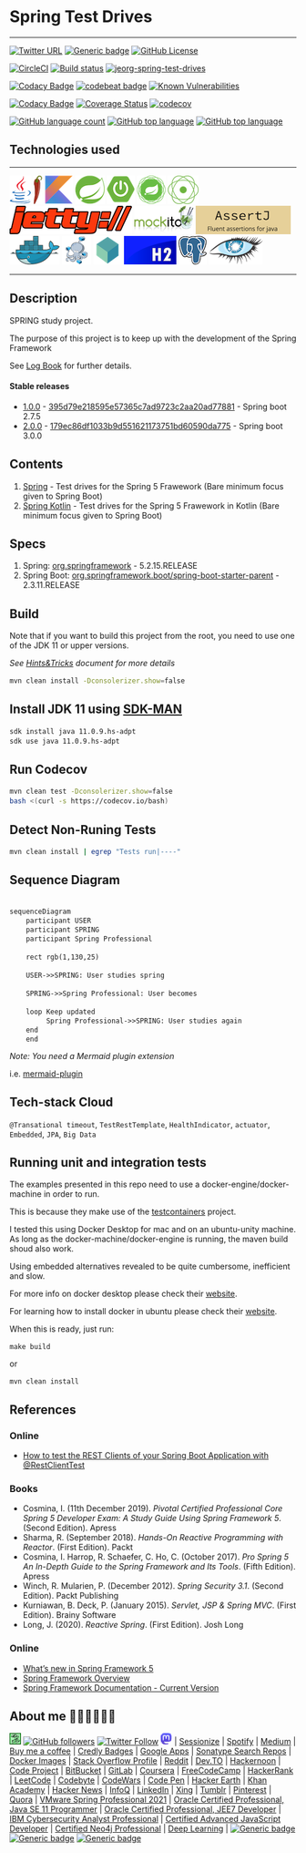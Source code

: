 # Spring Test Drives

---

[![Twitter URL](https://img.shields.io/twitter/url?logoColor=blue&style=social&url=https%3A%2F%2Fimg.shields.io%2Ftwitter%2Furl%3Fstyle%3Dsocial)](https://twitter.com/intent/tweet?text=%20Checkout%20this%20%40github%20repo%20by%20%40joaofse%20%F0%9F%91%A8%F0%9F%8F%BD%E2%80%8D%F0%9F%92%BB%3A%20https%3A//github.com/jesperancinha/jeorg-spring-test-drives)
[![Generic badge](https://img.shields.io/static/v1.svg?label=GitHub&message=Spring%20Test%20Drives&color=informational)](https://github.com/jesperancinha/jeorg-spring-test-drives)
[![GitHub License](https://img.shields.io/badge/license-Apache%20License%202.0-blue.svg?style=flat)](https://www.apache.org/licenses/LICENSE-2.0)

[![CircleCI](https://circleci.com/gh/jesperancinha/jeorg-spring-test-drives.svg?style=svg)](https://circleci.com/gh/jesperancinha/jeorg-spring-test-drives)
[![Build status](https://ci.appveyor.com/api/projects/status/wksvhmqaq0sd8505?svg=true)](https://ci.appveyor.com/project/jesperancinha/jeorg-spring-test-drives)
[![jeorg-spring-test-drives](https://github.com/jesperancinha/jeorg-spring-test-drives/actions/workflows/jeorg-spring-test-drives.yml/badge.svg)](https://github.com/jesperancinha/jeorg-spring-test-drives/actions/workflows/jeorg-spring-test-drives.yml)

[![Codacy Badge](https://app.codacy.com/project/badge/Grade/9d14f60a58bd456fb1084860b5a46871)](https://www.codacy.com/gh/jesperancinha/jeorg-spring-test-drives/dashboard?utm_source=github.com&amp;utm_medium=referral&amp;utm_content=jesperancinha/jeorg-spring-test-drives&amp;utm_campaign=Badge_Grade)
[![codebeat badge](https://codebeat.co/badges/b9097b8c-40f8-48bf-beb3-2007803b4bad)](https://codebeat.co/projects/github-com-jesperancinha-jeorg-spring-test-drives-master)
[![Known Vulnerabilities](https://snyk.io/test/github/jesperancinha/jeorg-spring-test-drives/badge.svg)](https://snyk.io/test/github/jesperancinha/jeorg-spring-test-drives)

[![Codacy Badge](https://app.codacy.com/project/badge/Coverage/9d14f60a58bd456fb1084860b5a46871)](https://www.codacy.com/gh/jesperancinha/jeorg-spring-test-drives/dashboard?utm_source=github.com&utm_medium=referral&utm_content=jesperancinha/jeorg-spring-test-drives&utm_campaign=Badge_Coverage)
[![Coverage Status](https://coveralls.io/repos/github/jesperancinha/jeorg-spring-test-drives/badge.svg?branch=master)](https://coveralls.io/github/jesperancinha/jeorg-spring-test-drives?branch=master)
[![codecov](https://codecov.io/gh/jesperancinha/jeorg-spring-test-drives/branch/master/graph/badge.svg?token=08TJV16VKG)](https://codecov.io/gh/jesperancinha/jeorg-spring-test-drives)

[![GitHub language count](https://img.shields.io/github/languages/count/jesperancinha/jeorg-spring-test-drives.svg)](#)
[![GitHub top language](https://img.shields.io/github/languages/top/jesperancinha/jeorg-spring-test-drives.svg)](#)
[![GitHub top language](https://img.shields.io/github/languages/code-size/jesperancinha/jeorg-spring-test-drives.svg)](#)

## Technologies used

---

[![alt text](https://raw.githubusercontent.com/jesperancinha/project-signer/master/project-signer-templates/icons-50/java-50.png "Java")](https://www.oracle.com/nl/java/)
[![alt text](https://raw.githubusercontent.com/jesperancinha/project-signer/master/project-signer-templates/icons-50/lombok-50.png "Lombok")](https://projectlombok.org/)
[![alt text](https://raw.githubusercontent.com/jesperancinha/project-signer/master/project-signer-templates/icons-50/kotlin-50.png "Kotlin")](https://kotlinlang.org/)
[![alt text](https://raw.githubusercontent.com/jesperancinha/project-signer/master/project-signer-templates/icons-50/spring-50.png "Spring Framework")](https://spring.io/projects/spring-framework)
[![alt text](https://raw.githubusercontent.com/jesperancinha/project-signer/master/project-signer-templates/icons-50/spring-boot-50.png "Spring Boot")](https://spring.io/projects/spring-boot)
[![alt text](https://raw.githubusercontent.com/jesperancinha/project-signer/master/project-signer-templates/icons-50/spring-webflux-50.png "Spring Webfllux")](https://spring.io/projects/spring-boot)
[![alt text](https://raw.githubusercontent.com/jesperancinha/project-signer/master/project-signer-templates/icons-50/spring-reactor-50.png "Spring Reactor")](https://spring.io/reactive)
[![alt text](https://raw.githubusercontent.com/jesperancinha/project-signer/master/project-signer-templates/icons-50/jetty-50.png "Jetty")](https://www.eclipse.org/jetty/)
[![alt text](https://raw.githubusercontent.com/jesperancinha/project-signer/master/project-signer-templates/icons-50/mockito-50.png "Mockito")](https://site.mockito.org/)
[![alt text](https://raw.githubusercontent.com/jesperancinha/project-signer/master/project-signer-templates/icons-50/assertj-50.png "AssertJ")](https://assertj.github.io/doc/)
[![alt text](https://raw.githubusercontent.com/jesperancinha/project-signer/master/project-signer-templates/icons-50/docker-50.png "Docker")](https://www.docker.com/)
[![alt text](https://raw.githubusercontent.com/jesperancinha/project-signer/master/project-signer-templates/icons-50/docker-compose-50.png "Docker Compose")](https://docs.docker.com/compose/)
[![alt text](https://raw.githubusercontent.com/jesperancinha/project-signer/master/project-signer-templates/icons-50/testcontainers-50.png "Test containers")](https://www.testcontainers.org/)
[![alt text](https://raw.githubusercontent.com/jesperancinha/project-signer/master/project-signer-templates/icons-50/h2-50.png "H2")](https://www.h2database.com/)
[![alt text](https://raw.githubusercontent.com/jesperancinha/project-signer/master/project-signer-templates/icons-50/postgres-50.png "Postgres")](https://www.postgresql.org/)
[![alt text](https://raw.githubusercontent.com/jesperancinha/project-signer/master/project-signer-templates/icons-50/cassandra-50.png "Cassandra")](http://cassandra.apache.org/)

---

## Description

SPRING study project.

The purpose of this project is to keep up with the development of the Spring Framework

See [Log Book](./LogBook.md) for further details.

#### Stable releases

-   [1.0.0](https://github.com/jesperancinha/jeorg-spring-test-drives/tree/1.0.0) - [395d79e218595e57365c7ad9723c2aa20ad77881](https://github.com/jesperancinha/jeorg-spring-test-drives/tree/1.0.0) - Spring boot 2.7.5
-   [2.0.0](https://github.com/jesperancinha/jeorg-spring-test-drives/tree/2.0.0) - [179ec86df1033b9d551621173751bd60590da775](https://github.com/jesperancinha/jeorg-spring-test-drives/tree/2.0.0) - Spring boot 3.0.0

## Contents

1.  [Spring](./jeorg-spring-5) - Test drives for the Spring 5 Frawework (Bare minimum focus given to Spring Boot)
2.  [Spring Kotlin](./jeorg-spring-kotlin-5) - Test drives for the Spring 5 Frawework in Kotlin (Bare minimum focus given to Spring Boot)

## Specs

1.  Spring: [org.springframework](https://mvnrepository.com/artifact/org.springframework/) - 5.2.15.RELEASE
2.  Spring Boot: [org.springframework.boot/spring-boot-starter-parent](https://mvnrepository.com/artifact/org.springframework.boot/spring-boot-starter-parent) - 2.3.11.RELEASE

## Build

Note that if you want to build this project from the root, you need to use one of the JDK 11 or upper versions.

<i>See [Hints&Tricks](https://github.com/jesperancinha/project-signer/blob/master/project-signer-templates/Hints%26Tricks.md)
document for more details</i>
```bash
mvn clean install -Dconsolerizer.show=false
```

## Install JDK 11 using [SDK-MAN](https://sdkman.io/)

```bash
sdk install java 11.0.9.hs-adpt
sdk use java 11.0.9.hs-adpt
```

## Run Codecov

```bash
mvn clean test -Dconsolerizer.show=false
bash <(curl -s https://codecov.io/bash)
```

## Detect Non-Runing Tests

```bash
mvn clean install | egrep "Tests run|----"
```
## Sequence Diagram

```mermaid

sequenceDiagram
    participant USER
    participant SPRING
    participant Spring Professional
    
    rect rgb(1,130,25)
    
    USER->>SPRING: User studies spring
    
    SPRING->>Spring Professional: User becomes
 
    loop Keep updated
         Spring Professional->>SPRING: User studies again
    end
    end
```

<i>Note: You need a Mermaid plugin extension</i>

i.e. [mermaid-plugin](https://chrome.google.com/webstore/detail/mermaid-diagrams/phfcghedmopjadpojhmmaffjmfiakfil/related)

## Tech-stack Cloud

`@Transational timeout`, `TestRestTemplate`, `HealthIndicator`, `actuator`, `Embedded`, `JPA`, `Big Data`

## Running unit and integration tests

The examples presented in this repo need to use a docker-engine/docker-machine in order to run.

This is because they make use of the [testcontainers](https://www.testcontainers.org/) project.

I tested this using Docker Desktop for mac and on an ubuntu-unity machine. As long as the docker-machine/docker-engine is running, the maven build shoud also work.

Using embedded alternatives revealed to be quite cumbersome, inefficient and slow.

For more info on docker desktop please check their [website](https://www.docker.com/).

For learning how to install docker in ubuntu please check their [website](https://docs.docker.com/engine/install/ubuntu/).

When this is ready, just run:

```shell
make build
```

or

```shell
mvn clean install
```

## References

### Online

-   [How to test the REST Clients of your Spring Boot Application with @RestClientTest](https://jschmitz.dev/posts/how_to_test_the_rest_clients_of_your_spring_boot_application_with_restclienttest/)

### Books

-   Cosmina, I. (11th December 2019). <i>Pivotal Certified Professional Core Spring 5 Developer Exam: A Study Guide Using Spring Framework 5</i>. (Second Edition). Apress
-   Sharma, R. (September 2018). <i>Hands-On Reactive Programming with Reactor</i>. (First Edition). Packt
-   Cosmina, I. Harrop, R. Schaefer, C. Ho, C. (October 2017). <i>Pro Spring 5 An In-Depth Guide to the Spring Framework and Its Tools</i>. (Fifth Edition). Apress
-   Winch, R. Mularien, P. (December 2012). <i>Spring Security 3.1</i>. (Second Edition). Packt Publishing
-   Kurniawan, B. Deck, P. (January 2015). <i>Servlet, JSP & Spring MVC</i>. (First Edition). Brainy Software
-   Long, J. (2020). <i>Reactive Spring</i>. (First Edition). Josh Long

### Online

-   [What’s new in Spring Framework 5](https://developer.ibm.com/languages/java/tutorials/j-whats-new-in-spring-framework-5-theedom)
-   [Spring Framework Overview](https://docs.spring.io/spring-framework/docs/5.1.18.RELEASE/spring-framework-reference/overview.html)
-   [Spring Framework Documentation - Current Version](https://docs.spring.io/spring-framework/docs/current/reference/html/index.html)

## About me 👨🏽‍💻🚀🏳️‍🌈

[![alt text](https://raw.githubusercontent.com/jesperancinha/project-signer/master/project-signer-templates/icons-20/JEOrgLogo-20.png "João Esperancinha Homepage")](http://joaofilipesabinoesperancinha.nl)
[![GitHub followers](https://img.shields.io/github/followers/jesperancinha.svg?label=Jesperancinha&style=social "GitHub")](https://github.com/jesperancinha)
[![Twitter Follow](https://img.shields.io/twitter/follow/joaofse?label=João%20Esperancinha&style=social "Twitter")](https://twitter.com/joaofse)
[![alt text](https://raw.githubusercontent.com/jesperancinha/project-signer/master/project-signer-templates/icons-20/mastodon-20.png "Mastodon")](https://masto.ai/@jesperancinha)
| [Sessionize](https://sessionize.com/joao-esperancinha/)
| [Spotify](https://open.spotify.com/user/jlnozkcomrxgsaip7yvffpqqm?si=b54b89eae8894960)
| [Medium](https://medium.com/@jofisaes)
| [Buy me a coffee](https://www.buymeacoffee.com/jesperancinha)
| [Credly Badges](https://www.credly.com/users/joao-esperancinha)
| [Google Apps](https://play.google.com/store/apps/developer?id=Joao+Filipe+Sabino+Esperancinha)
| [Sonatype Search Repos](https://search.maven.org/search?q=org.jesperancinha)
| [Docker Images](https://hub.docker.com/u/jesperancinha)
| [Stack Overflow Profile](https://stackoverflow.com/users/3702839/joao-esperancinha)
| [Reddit](https://www.reddit.com/user/jesperancinha/)
| [Dev.TO](https://dev.to/jofisaes)
| [Hackernoon](https://hackernoon.com/@jesperancinha)
| [Code Project](https://www.codeproject.com/Members/jesperancinha)
| [BitBucket](https://bitbucket.org/jesperancinha)
| [GitLab](https://gitlab.com/jesperancinha)
| [Coursera](https://www.coursera.org/user/da3ff90299fa9297e283ee8e65364ffb)
| [FreeCodeCamp](https://www.freecodecamp.org/jofisaes)
| [HackerRank](https://www.hackerrank.com/jofisaes)
| [LeetCode](https://leetcode.com/jofisaes)
| [Codebyte](https://coderbyte.com/profile/jesperancinha)
| [CodeWars](https://www.codewars.com/users/jesperancinha)
| [Code Pen](https://codepen.io/jesperancinha)
| [Hacker Earth](https://www.hackerearth.com/@jofisaes)
| [Khan Academy](https://www.khanacademy.org/profile/jofisaes)
| [Hacker News](https://news.ycombinator.com/user?id=jesperancinha)
| [InfoQ](https://www.infoq.com/profile/Joao-Esperancinha.2/)
| [LinkedIn](https://www.linkedin.com/in/joaoesperancinha/)
| [Xing](https://www.xing.com/profile/Joao_Esperancinha/cv)
| [Tumblr](https://jofisaes.tumblr.com/)
| [Pinterest](https://nl.pinterest.com/jesperancinha/)
| [Quora](https://nl.quora.com/profile/Jo%C3%A3o-Esperancinha)
| [VMware Spring Professional 2021](https://www.credly.com/badges/762fa7a4-9cf4-417d-bd29-7e072d74cdb7)
| [Oracle Certified Professional, Java SE 11 Programmer](https://www.credly.com/badges/87609d8e-27c5-45c9-9e42-60a5e9283280)
| [Oracle Certified Professional, JEE7 Developer](https://www.credly.com/badges/27a14e06-f591-4105-91ca-8c3215ef39a2)
| [IBM Cybersecurity Analyst Professional](https://www.credly.com/badges/ad1f4abe-3dfa-4a8c-b3c7-bae4669ad8ce)
| [Certified Advanced JavaScript Developer](https://cancanit.com/certified/1462/)
| [Certified Neo4j Professional](https://graphacademy.neo4j.com/certificates/c279afd7c3988bd727f8b3acb44b87f7504f940aac952495ff827dbfcac024fb.pdf)
| [Deep Learning](https://www.credly.com/badges/8d27e38c-869d-4815-8df3-13762c642d64)
| [![Generic badge](https://img.shields.io/static/v1.svg?label=GitHub&message=JEsperancinhaOrg&color=yellow "jesperancinha.org dependencies")](https://github.com/JEsperancinhaOrg)
[![Generic badge](https://img.shields.io/static/v1.svg?label=All%20Badges&message=Badges&color=red "All badges")](https://joaofilipesabinoesperancinha.nl/badges)
[![Generic badge](https://img.shields.io/static/v1.svg?label=Status&message=Project%20Status&color=red "Project statuses")](https://github.com/jesperancinha/project-signer/blob/master/project-signer-quality/Build.md)

